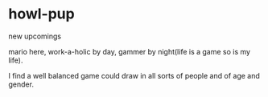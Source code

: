 # howl-pup
new upcomings

mario here, work-a-holic by day, gammer by night(life is a game so is my life).

I find a well balanced game could draw in all sorts of people and of age and gender.
